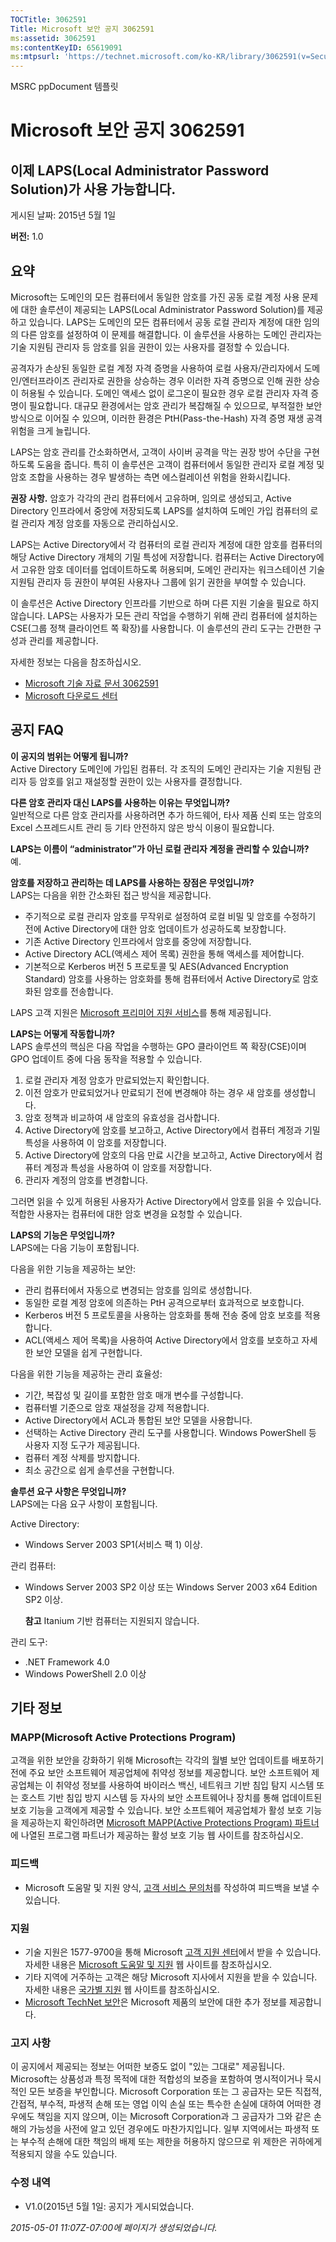 ```yaml
---
TOCTitle: 3062591
Title: Microsoft 보안 공지 3062591
ms:assetid: 3062591
ms:contentKeyID: 65619091
ms:mtpsurl: 'https://technet.microsoft.com/ko-KR/library/3062591(v=Security.10)'
---
```


MSRC ppDocument 템플릿

Microsoft 보안 공지 3062591
===========================

이제 LAPS(Local Administrator Password Solution)가 사용 가능합니다.
-------------------------------------------------------------------

게시된 날짜: 2015년 5월 1일

**버전:** 1.0

요약
----

<span id="sectionToggle0"></span>
Microsoft는 도메인의 모든 컴퓨터에서 동일한 암호를 가진 공동 로컬 계정 사용 문제에 대한 솔루션이 제공되는 LAPS(Local Administrator Password Solution)를 제공하고 있습니다. LAPS는 도메인의 모든 컴퓨터에서 공동 로컬 관리자 계정에 대한 임의의 다른 암호를 설정하여 이 문제를 해결합니다. 이 솔루션을 사용하는 도메인 관리자는 기술 지원팀 관리자 등 암호를 읽을 권한이 있는 사용자를 결정할 수 있습니다.

공격자가 손상된 동일한 로컬 계정 자격 증명을 사용하여 로컬 사용자/관리자에서 도메인/엔터프라이즈 관리자로 권한을 상승하는 경우 이러한 자격 증명으로 인해 권한 상승이 허용될 수 있습니다. 도메인 액세스 없이 로그온이 필요한 경우 로컬 관리자 자격 증명이 필요합니다. 대규모 환경에서는 암호 관리가 복잡해질 수 있으므로, 부적절한 보안 방식으로 이어질 수 있으며, 이러한 환경은 PtH(Pass-the-Hash) 자격 증명 재생 공격 위험을 크게 늘립니다.

LAPS는 암호 관리를 간소화하면서, 고객이 사이버 공격을 막는 권장 방어 수단을 구현하도록 도움을 줍니다. 특히 이 솔루션은 고객이 컴퓨터에서 동일한 관리자 로컬 계정 및 암호 조합을 사용하는 경우 발생하는 측면 에스컬레이션 위험을 완화시킵니다.

**권장 사항.** 암호가 각각의 관리 컴퓨터에서 고유하며, 임의로 생성되고, Active Directory 인프라에서 중앙에 저장되도록 LAPS를 설치하여 도메인 가입 컴퓨터의 로컬 관리자 계정 암호를 자동으로 관리하십시오.

LAPS는 Active Directory에서 각 컴퓨터의 로컬 관리자 계정에 대한 암호를 컴퓨터의 해당 Active Directory 개체의 기밀 특성에 저장합니다. 컴퓨터는 Active Directory에서 고유한 암호 데이터를 업데이트하도록 허용되며, 도메인 관리자는 워크스테이션 기술 지원팀 관리자 등 권한이 부여된 사용자나 그룹에 읽기 권한을 부여할 수 있습니다.

이 솔루션은 Active Directory 인프라를 기반으로 하며 다른 지원 기술을 필요로 하지 않습니다. LAPS는 사용자가 모든 관리 작업을 수행하기 위해 관리 컴퓨터에 설치하는 CSE(그룹 정책 클라이언트 쪽 확장)를 사용합니다. 이 솔루션의 관리 도구는 간편한 구성과 관리를 제공합니다.

자세한 정보는 다음을 참조하십시오.

-   [Microsoft 기술 자료 문서 3062591](https://support.microsoft.com/ko-kr/kb/3062591)
-   [Microsoft 다운로드 센터](http://www.microsoft.com/downloads/details.aspx?familyid=6e424d9b-e6dd-41c8-8523-6818fc2f07ec)

공지 FAQ
--------

<span id="sectionToggle1"></span>
**이 공지의 범위는 어떻게 됩니까?**  
Active Directory 도메인에 가입된 컴퓨터. 각 조직의 도메인 관리자는 기술 지원팀 관리자 등 암호를 읽고 재설정할 권한이 있는 사용자를 결정합니다.

**다른 암호 관리자 대신 LAPS를 사용하는 이유는 무엇입니까?**  
일반적으로 다른 암호 관리자를 사용하려면 추가 하드웨어, 타사 제품 신뢰 또는 암호의 Excel 스프레드시트 관리 등 기타 안전하지 않은 방식 이용이 필요합니다.

**LAPS는 이름이 “administrator”가 아닌 로컬 관리자 계정을 관리할 수 있습니까?**  
예.

**암호를 저장하고 관리하는 데 LAPS를 사용하는 장점은 무엇입니까?**  
LAPS는 다음을 위한 간소화된 접근 방식을 제공합니다.

-   주기적으로 로컬 관리자 암호를 무작위로 설정하여 로컬 비밀 및 암호를 수정하기 전에 Active Directory에 대한 암호 업데이트가 성공하도록 보장합니다.
-   기존 Active Directory 인프라에서 암호를 중앙에 저장합니다.
-   Active Directory ACL(액세스 제어 목록) 권한을 통해 액세스를 제어합니다.
-   기본적으로 Kerberos 버전 5 프로토콜 및 AES(Advanced Encryption Standard) 암호를 사용하는 암호화를 통해 컴퓨터에서 Active Directory로 암호화된 암호를 전송합니다.

LAPS 고객 지원은 [Microsoft 프리미어 지원 서비스](https://www.microsoft.com/en-us/microsoftservices/support.aspx)를 통해 제공됩니다.

**LAPS는 어떻게 작동합니까?**  
LAPS 솔루션의 핵심은 다음 작업을 수행하는 GPO 클라이언트 쪽 확장(CSE)이며 GPO 업데이트 중에 다음 동작을 적용할 수 있습니다.

1.  로컬 관리자 계정 암호가 만료되었는지 확인합니다.
2.  이전 암호가 만료되었거나 만료되기 전에 변경해야 하는 경우 새 암호를 생성합니다.
3.  암호 정책과 비교하여 새 암호의 유효성을 검사합니다.
4.  Active Directory에 암호를 보고하고, Active Directory에서 컴퓨터 계정과 기밀 특성을 사용하여 이 암호를 저장합니다.
5.  Active Directory에 암호의 다음 만료 시간을 보고하고, Active Directory에서 컴퓨터 계정과 특성을 사용하여 이 암호를 저장합니다.
6.  관리자 계정의 암호를 변경합니다.

그러면 읽을 수 있게 허용된 사용자가 Active Directory에서 암호를 읽을 수 있습니다. 적합한 사용자는 컴퓨터에 대한 암호 변경을 요청할 수 있습니다.

**LAPS의 기능은 무엇입니까?**  
LAPS에는 다음 기능이 포함됩니다.

다음을 위한 기능을 제공하는 보안:

-   관리 컴퓨터에서 자동으로 변경되는 암호를 임의로 생성합니다.
-   동일한 로컬 계정 암호에 의존하는 PtH 공격으로부터 효과적으로 보호합니다.
-   Kerberos 버전 5 프로토콜을 사용하는 암호화를 통해 전송 중에 암호 보호를 적용합니다.
-   ACL(액세스 제어 목록)을 사용하여 Active Directory에서 암호를 보호하고 자세한 보안 모델을 쉽게 구현합니다.

다음을 위한 기능을 제공하는 관리 효율성:

-   기간, 복잡성 및 길이를 포함한 암호 매개 변수를 구성합니다.
-   컴퓨터별 기준으로 암호 재설정을 강제 적용합니다.
-   Active Directory에서 ACL과 통합된 보안 모델을 사용합니다.
-   선택하는 Active Directory 관리 도구를 사용합니다. Windows PowerShell 등 사용자 지정 도구가 제공됩니다.
-   컴퓨터 계정 삭제를 방지합니다.
-   최소 공간으로 쉽게 솔루션을 구현합니다.

**솔루션 요구 사항은 무엇입니까?**  
LAPS에는 다음 요구 사항이 포함됩니다.

Active Directory:

-   Windows Server 2003 SP1(서비스 팩 1) 이상.

관리 컴퓨터:

-   Windows Server 2003 SP2 이상 또는 Windows Server 2003 x64 Edition SP2 이상.

    **참고** Itanium 기반 컴퓨터는 지원되지 않습니다.

관리 도구:

-   .NET Framework 4.0
-   Windows PowerShell 2.0 이상

기타 정보
---------

<span id="sectionToggle2"></span>
### MAPP(Microsoft Active Protections Program)

고객을 위한 보안을 강화하기 위해 Microsoft는 각각의 월별 보안 업데이트를 배포하기 전에 주요 보안 소프트웨어 제공업체에 취약성 정보를 제공합니다. 보안 소프트웨어 제공업체는 이 취약성 정보를 사용하여 바이러스 백신, 네트워크 기반 침입 탐지 시스템 또는 호스트 기반 침입 방지 시스템 등 자사의 보안 소프트웨어나 장치를 통해 업데이트된 보호 기능을 고객에게 제공할 수 있습니다. 보안 소프트웨어 제공업체가 활성 보호 기능을 제공하는지 확인하려면 [Microsoft MAPP(Active Protections Program) 파트너](http://technet.microsoft.com/ko-kr/security/dn467918)에 나열된 프로그램 파트너가 제공하는 활성 보호 기능 웹 사이트를 참조하십시오.

### 피드백

-   Microsoft 도움말 및 지원 양식, [고객 서비스 문의처](http://support.microsoft.com/ko-kr/kb/?scid=sw;en;1257&amp;showpage=1&amp;ws=technet&amp;sd=tech)를 작성하여 피드백을 보낼 수 있습니다.

### 지원

-   기술 지원은 1577-9700을 통해 Microsoft [고객 지원 센터](https://support.microsoft.com/ko-kr/gp/gp_security_main)에서 받을 수 있습니다. 자세한 내용은 [Microsoft 도움말 및 지원](https://support.microsoft.com/ko-kr) 웹 사이트를 참조하십시오.
-   기타 지역에 거주하는 고객은 해당 Microsoft 지사에서 지원을 받을 수 있습니다. 자세한 내용은 [국가별 지원](http://go.microsoft.com/fwlink/?linkid=21155) 웹 사이트를 참조하십시오.
-   [Microsoft TechNet 보안](http://technet.microsoft.com/ko-kr/security/default.aspx)은 Microsoft 제품의 보안에 대한 추가 정보를 제공합니다.

### 고지 사항

이 공지에서 제공되는 정보는 어떠한 보증도 없이 "있는 그대로" 제공됩니다. Microsoft는 상품성과 특정 목적에 대한 적합성의 보증을 포함하여 명시적이거나 묵시적인 모든 보증을 부인합니다. Microsoft Corporation 또는 그 공급자는 모든 직접적, 간접적, 부수적, 파생적 손해 또는 영업 이익 손실 또는 특수한 손실에 대하여 어떠한 경우에도 책임을 지지 않으며, 이는 Microsoft Corporation과 그 공급자가 그와 같은 손해의 가능성을 사전에 알고 있던 경우에도 마찬가지입니다. 일부 지역에서는 파생적 또는 부수적 손해에 대한 책임의 배제 또는 제한을 허용하지 않으므로 위 제한은 귀하에게 적용되지 않을 수도 있습니다.

### 수정 내역

-   V1.0(2015년 5월 1일: 공지가 게시되었습니다.

*2015-05-01 11:07Z-07:00에 페이지가 생성되었습니다.*
